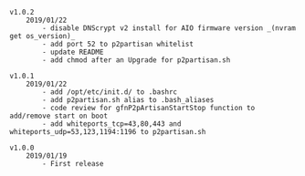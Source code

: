 	v1.0.2
		2019/01/22
			- disable DNScrypt v2 install for AIO firmware version _(nvram get os_version)_
			- add port 52 to p2partisan whitelist
			- update README
			- add chmod after an Upgrade for p2partisan.sh

	v1.0.1
		2019/01/22
			- add /opt/etc/init.d/ to .bashrc
			- add p2partisan.sh alias to .bash_aliases
			- code review for gfnP2pArtisanStartStop function to add/remove start on boot
			- add whiteports_tcp=43,80,443 and whiteports_udp=53,123,1194:1196 to p2partisan.sh

	v1.0.0
		2019/01/19
			- First release
